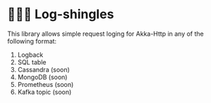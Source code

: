 # 🔶🔷🔶 Log-shingles

This library allows simple request loging for Akka-Http in any of the following format:
1. Logback
2. SQL table
3. Cassandra (soon)
4. MongoDB (soon)
5. Prometheus (soon)
6. Kafka topic (soon)

